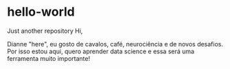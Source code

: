 # hello-world
Just another repository
Hi,

Dianne "here", eu gosto de cavalos, café, neurociência e de novos desafios. 
Por isso estou aqui, quero aprender data science e essa será uma ferramenta muito importante!
